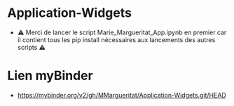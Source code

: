 # Application-Widgets

* ⚠️ Merci de lancer le script Marie_Margueritat_App.ipynb en premier car il contient tous les pip install nécessaires aux lancements des autres scripts ⚠️

# Lien myBinder
* https://mybinder.org/v2/gh/MMargueritat/Application-Widgets.git/HEAD
